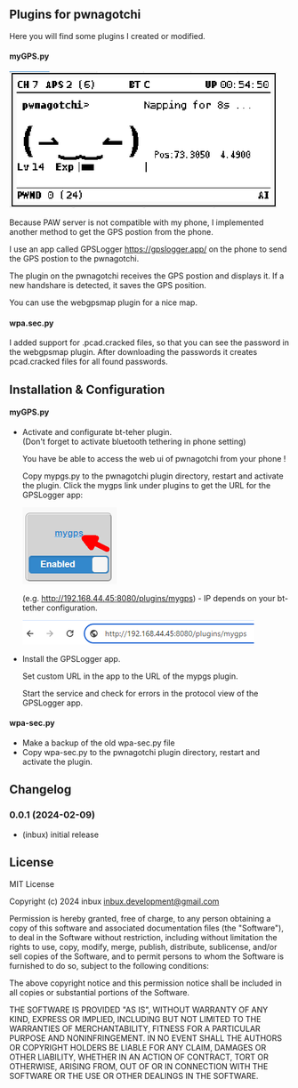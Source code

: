 ## Plugins for pwnagotchi

Here you will find some plugins I created or modified.

#### myGPS.py

![Logo](images/display.png)

Because PAW server is not compatible with my phone, I implemented another method to get the GPS postion from the phone.

I use an app called GPSLogger https://gpslogger.app/ on the phone to send the GPS postion to the pwnagotchi.

The plugin on the pwnagotchi receives the GPS postion and displays it. If a new handshare is detected, it saves the GPS position.

You can use the webgpsmap plugin for a nice map.

#### wpa.sec.py

I added support for .pcad.cracked files, so that you can see the password in the webgpsmap plugin.
After downloading the passwords it creates pcad.cracked files for all found passwords.

## Installation & Configuration

#### myGPS.py

-   Activate and configurate bt-teher plugin.  
    (Don't forget to activate bluetooth tethering in phone setting)

    You have be able to access the web ui of pwnagotchi from your phone !

    Copy mypgs.py to the pwnagotchi plugin directory, restart and activate the plugin.
    Click the mygps link under plugins to get the URL for the GPSLogger app:

    ![Logo](images/mygps.png)

    (e.g. http://192.168.44.45:8080/plugins/mygps) - IP depends on your bt-tether configuration.

    ![Logo](images/url.png)

-   Install the GPSLogger app.

    Set custom URL in the app to the URL of the mypgs plugin.

    Start the service and check for errors in the protocol view of the GPSLogger app.

#### wpa-sec.py

-   Make a backup of the old wpa-sec.py file
-   Copy wpa-sec.py to the pwnagotchi plugin directory, restart and activate the plugin.

## Changelog

<!--
	Placeholder for the next version (at the beginning of the line):
	### **WORK IN PROGRESS**
-->

### 0.0.1 (2024-02-09)

-   (inbux) initial release

## License

MIT License

Copyright (c) 2024 inbux <inbux.development@gmail.com>

Permission is hereby granted, free of charge, to any person obtaining a copy
of this software and associated documentation files (the "Software"), to deal
in the Software without restriction, including without limitation the rights
to use, copy, modify, merge, publish, distribute, sublicense, and/or sell
copies of the Software, and to permit persons to whom the Software is
furnished to do so, subject to the following conditions:

The above copyright notice and this permission notice shall be included in all
copies or substantial portions of the Software.

THE SOFTWARE IS PROVIDED "AS IS", WITHOUT WARRANTY OF ANY KIND, EXPRESS OR
IMPLIED, INCLUDING BUT NOT LIMITED TO THE WARRANTIES OF MERCHANTABILITY,
FITNESS FOR A PARTICULAR PURPOSE AND NONINFRINGEMENT. IN NO EVENT SHALL THE
AUTHORS OR COPYRIGHT HOLDERS BE LIABLE FOR ANY CLAIM, DAMAGES OR OTHER
LIABILITY, WHETHER IN AN ACTION OF CONTRACT, TORT OR OTHERWISE, ARISING FROM,
OUT OF OR IN CONNECTION WITH THE SOFTWARE OR THE USE OR OTHER DEALINGS IN THE
SOFTWARE.
